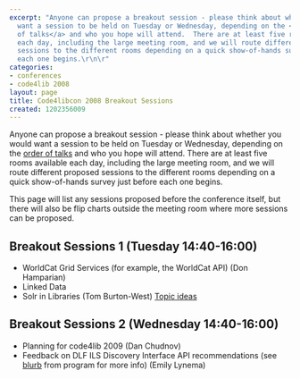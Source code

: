 ```yaml
---
excerpt: "Anyone can propose a breakout session - please think about whether you would
  want a session to be held on Tuesday or Wednesday, depending on the <a href=\"http://code4lib.org/conference/2008/schedule\">order
  of talks</a> and who you hope will attend.  There are at least five rooms available
  each day, including the large meeting room, and we will route different proposed
  sessions to the different rooms depending on a quick show-of-hands survey just before
  each one begins.\r\n\r"
categories:
- conferences
- code4lib 2008
layout: page
title: Code4libcon 2008 Breakout Sessions
created: 1202356009
---
```

Anyone can propose a breakout session - please think about whether you would want a session to be held on Tuesday or Wednesday, depending on the <a href="http://code4lib.org/conference/2008/schedule">order of talks</a> and who you hope will attend.  There are at least five rooms available each day, including the large meeting room, and we will route different proposed sessions to the different rooms depending on a quick show-of-hands survey just before each one begins.

This page will list any sessions proposed before the conference itself, but there will also be flip charts outside the meeting room where more sessions can be proposed.



<h2>Breakout Sessions 1 (Tuesday 14:40-16:00)</h2>

<ul>
<li>WorldCat Grid Services (for example, the WorldCat API) (Don Hamparian)
<li>Linked Data
<li>Solr in Libraries (Tom Burton-West) <a href="http://groups.google.com/group/code4libcon/browse_thread/thread/973551ecef8574d9?hl=en">Topic ideas</a>
</ul>


<h2>Breakout Sessions 2 (Wednesday 14:40-16:00)</h2>

<ul>
<li>Planning for code4lib 2009 (Dan Chudnov)</li>
<li>Feedback on DLF ILS Discovery Interface API recommendations (see <a href="http://code4lib.org/conference/2008/lynema">blurb</a> from program for more info) (Emily Lynema)
</ul>

